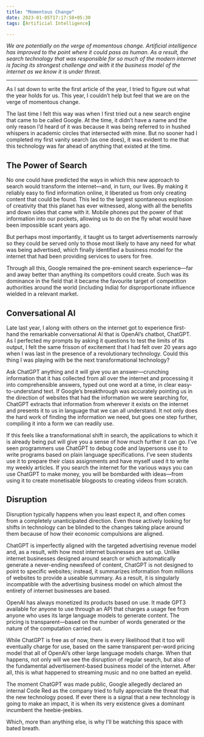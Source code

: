 ```yaml
---
title: "Momentous Change"
date: 2023-01-05T17:17:58+05:30
tags: [Artificial Intelligence]

---
```

*We are potentially on the verge of momentous change. Artificial intelligence has improved to the point where it could pass as human. As a result, the search technology that was responsible for so much of the modern internet is facing its strongest challenge and with it the business model of the internet as we know it is under threat.*
<!--more-->
---

As I sat down to write the first article of the year, I tried to figure out what the year holds for us. This year, I couldn’t help but feel that we are on the verge of momentous change.

The last time I felt this way was when I first tried out a new search engine that came to be called Google. At the time, it didn’t have a name and the only reason I’d heard of it was because it was being referred to in hushed whispers in academic circles that intersected with mine. But no sooner had I completed my first vanity search (as one does), it was evident to me that this technology was far ahead of anything that existed at the time.

## The Power of Search
No one could have predicted the ways in which this new approach to search would transform the internet—and, in turn, our lives. By making it reliably easy to find information online, it liberated us from only creating content that could be found. This led to the largest spontaneous explosion of creativity that this planet has ever witnessed, along with all the benefits and down sides that came with it. Mobile phones put the power of that information into our pockets, allowing us to do on the fly what would have been impossible scant years ago.

But perhaps most importantly, it taught us to target advertisements narrowly so they could be served only to those most likely to have any need for what was being advertised, which finally identified a business model for the internet that had been providing services to users for free.

Through all this, Google remained the pre-eminent search experience—far and away better than anything its competitors could create. Such was its dominance in the field that it became the favourite target of competition authorities around the world (including India) for disproportionate influence wielded in a relevant market.

## Conversational AI
Late last year, I along with others on the internet got to experience first-hand the remarkable conversational AI that is OpenAI’s chatbot, ChatGPT. As I perfected my prompts by asking it questions to test the limits of its output, I felt the same frisson of excitement that I had felt over 20 years ago when I was last in the presence of a revolutionary technology. Could this thing I was playing with be the next transformational technology?

Ask ChatGPT anything and it will give you an answer—crunching information that it has collected from all over the internet and processing it into comprehensible answers, typed out one word at a time, in clear easy-to-understand text. If Google’s breakthrough was accurately pointing us in the direction of websites that had the information we were searching for, ChatGPT extracts that information from wherever it exists on the internet and presents it to us in language that we can all understand. It not only does the hard work of finding the information we need, but goes one step further, compiling it into a form we can readily use.

If this feels like a transformational shift in search, the applications to which it is already being put will give you a sense of how much further it can go. I’ve seen programmers use ChatGPT to debug code and laypersons use it to write programs based on plain language specifications. I’ve seen students use it to prepare their class assignments and have myself used it to write my weekly articles. If you search the internet for the various ways you can use ChatGPT to make money, you will be bombarded with ideas—from using it to create monetisable blogposts to creating videos from scratch.

## Disruption
Disruption typically happens when you least expect it, and often comes from a completely unanticipated direction. Even those actively looking for shifts in technology can be blinded to the changes taking place around them because of how their economic compulsions are aligned.

ChatGPT is imperfectly aligned with the targeted advertising revenue model and, as a result, with how most internet businesses are set up. Unlike internet businesses designed around search or which automatically generate a never-ending newsfeed of content, ChatGPT is not designed to point to specific websites; instead, it summarizes information from millions of websites to provide a useable summary. As a result, it is singularly incompatible with the advertising business model on which almost the entirety of internet businesses are based.

OpenAI has always monetized its products based on use. It made GPT3 available for anyone to use through an API that charges a usage fee from anyone who uses its large language models to generate content. The pricing is transparent—based on the number of words generated or the nature of the computation carried out.

While ChatGPT is free as of now, there is every likelihood that it too will eventually charge for use, based on the same transparent per-word pricing model that all of OpenAI’s other large language models charge. When that happens, not only will we see the disruption of regular search, but also of the fundamental advertisement-based business model of the internet. After all, this is what happened to streaming music and no one batted an eyelid.

The moment ChatGPT was made public, Google allegedly declared an internal Code Red as the company tried to fully appreciate the threat that the new technology posed. If ever there is a signal that a new technology is going to make an impact, it is when its very existence gives a dominant incumbent the heebie-jeebies.

Which, more than anything else, is why I’ll be watching this space with bated breath.